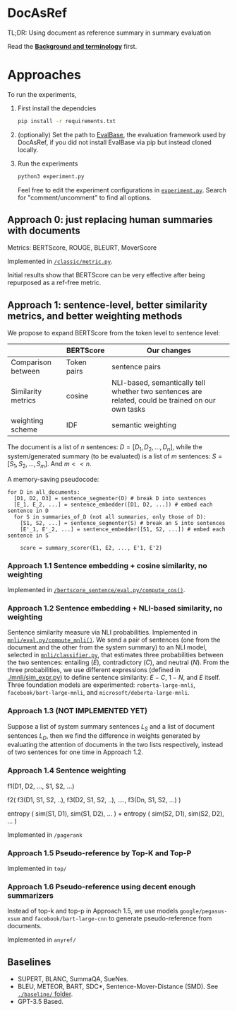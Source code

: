 # DocAsRef

TL;DR: Using document as reference summary in summary evaluation

Read the [**Background and terminology**](https://forrestbao.github.io/summarization_metrics.html) first.

# Approaches


To run the experiments,
1. First install the dependcies 
   ```bash
   pip install -r requirements.txt
   ``` 
2. (optionally) Set the path to [EvalBase](https://github.com/SigmaWe/EvalBase), the evaluation framework used by DocAsRef, if you did not install EvalBase via pip but instead cloned locally. 
3. Run the experiments 
   ```bash 
   python3 experiment.py
   ``` 

   Feel free to edit the experiment configurations in [`experiment.py`](experiment.py). Search for "comment/uncomment" to find all options. 

## Approach 0: just replacing human summaries with documents

Metrics: BERTScore, ROUGE, BLEURT, MoverScore

Implemented in [`/classic/metric.py`](./classic/metric.py). 

Initial results show that BERTScore can be very effective after being repurposed as a ref-free metric. 

## Approach 1: sentence-level, better similarity metrics, and better weighting methods
We propose to expand BERTScore from the token level to sentence level: 

| | BERTScore | Our changes | 
|--|--|--|
|Comparison between |Token pairs| sentence pairs | 
| Similarity metrics| cosine | NLI-based, semantically tell whether two sentences are related, could be trained on our own tasks | 
| weighting scheme | IDF | semantic weighting  |

The document is a list of $n$ sentences: $D=[D_1, D_2, ..., D_n]$, while the system/generated summary (to be evaluated) is a list of $m$ sentences: $S=[S_1, S_2, ..., S_m]$. And $m < < n$. 

A memory-saving pseudocode: 

```
for D in all_documents:
  [D1, D2, D3] = sentence_segmenter(D) # break D into sentences
  [E_1, E_2, ...] = sentence_embedder([D1, D2, ...]) # embed each sentence in D
  for S in summaries_of_D (not all summaries, only those of D):
    [S1, S2, ...] = sentence_segmenter(S) # break an S into sentences 
    [E'_1, E'_2, ...] = sentence_embedder([S1, S2, ...]) # embed each sentence in S
    
    score = summary_scorer(E1, E2, ..., E'1, E'2)
```

### Approach 1.1 Sentence embedding + cosine similarity, no weighting

Implemented in [`/bertscore_sentence/eval.py/compute_cos()`](./bertscore_sentence/eval.py#L69-72).

### Approach 1.2 Sentence embedding + NLI-based similarity, no weighting

Sentence similarity measure via NLI probabilities. Implemented in [`mnli/eval.py/compute_mnli()`](./mnli/eval.py#L24-27). We send a pair of sentences (one from the document and the other from the system summary) to an NLI model, selected in [`mnli/classifier.py`](./mnli/classifiers.py), that estimates three probabilities between the two sentences: entailing ($E$), contradictory ($C$), and neutral ($N$). From the three probabilities, we use different expressions (defined in [./mnli/sim_expr.py](./mnli/sim_expr.py)) to define sentence similarity: $E-C$, $1-N$, and $E$ itself. Three foundation models are experimented: `roberta-large-mnli`, `facebook/bart-large-mnli`, and `microsoft/deberta-large-mnli`.

### Approach 1.3 (NOT IMPLEMENTED YET)

Suppose a list of system summary sentences $L_S$ and a list of document sentences $L_D$, then we find the difference in weights generated by evaluating the attention of documents in the two lists respectively, instead of two sentences for one time in Approach 1.2.

### Approach 1.4 Sentence weighting

f1(D1, D2, ..., S1, S2, ...) 

f2( f3(D1, S1, S2, ..), f3(D2, S1, S2, ..), ...., f3(Dn, S1, S2, ...) ) 

entropy ( sim(S1, D1), sim(S1, D2), ... ) 
+ 
entropy ( sim(S2, D1), sim(S2, D2), ... )

Implemented in `/pagerank`

### Approach 1.5 Pseudo-reference by Top-K and Top-P

Implemented in `top/`

### Approach 1.6 Pseudo-reference using decent enough summarizers

Instead of top-k and top-p in Approach 1.5, we use models `google/pegasus-xsum` and `facebook/bart-large-cnn` to generate pseudo-reference from documents.

Implemented in `anyref/`

## Baselines 
* SUPERT, BLANC, SummaQA, SueNes. 
* BLEU, METEOR, BART, SDC*, Sentence-Mover-Distance (SMD). See [`./baseline/` folder](./baseline/).
* GPT-3.5 Based. 